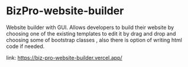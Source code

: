 # BizPro-website-builder
Website builder with GUI.
Allows developers to build their website by choosing one of the existing templates to edit it by drag and drop and choosing some of bootstrap classes , also there is option of writing html code if needed.

link: https://biz-pro-website-builder.vercel.app/
